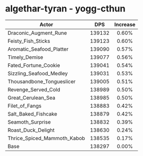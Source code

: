 # algethar-tyran - yogg-cthun
| Actor | DPS | Increase |
|---|:---:|:---:|
|Draconic_Augment_Rune|139132|0.60%|
|Feisty_Fish_Sticks|139123|0.60%|
|Aromatic_Seafood_Platter|139090|0.57%|
|Timely_Demise|139077|0.56%|
|Fated_Fortune_Cookie|139041|0.54%|
|Sizzling_Seafood_Medley|139031|0.53%|
|Thousandbone_Tongueslicer|139005|0.51%|
|Revenge_Served_Cold|138989|0.50%|
|Great_Cerulean_Sea|138985|0.50%|
|Filet_of_Fangs|138883|0.42%|
|Salt_Baked_Fishcake|138879|0.42%|
|Seamoth_Surprise|138832|0.39%|
|Roast_Duck_Delight|138630|0.24%|
|Thrice_Spiced_Mammoth_Kabob|138535|0.17%|
|Base|138297|0.00%|
